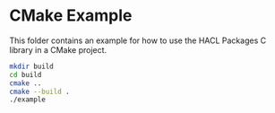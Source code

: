 # CMake Example

This folder contains an example for how to use the HACL Packages C library in a
CMake project.

```sh
mkdir build
cd build
cmake ..
cmake --build .
./example
```
